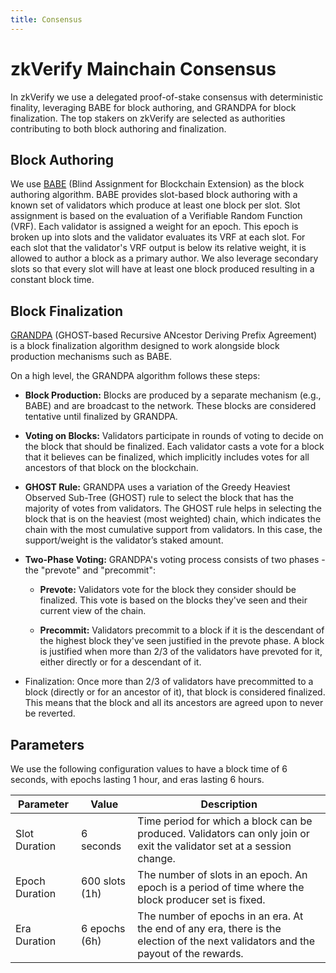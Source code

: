 ```yaml
---
title: Consensus
---
```


# zkVerify Mainchain Consensus

In zkVerify we use a delegated proof-of-stake consensus with deterministic finality, leveraging BABE for block authoring, and GRANDPA for block finalization.
The top stakers on zkVerify are selected as authorities contributing to both block authoring and finalization.

## Block Authoring
We use [BABE](https://docs.substrate.io/reference/glossary/#blind-assignment-of-blockchain-extension-babe) (Blind Assignment for Blockchain Extension) as the block authoring algorithm. BABE provides slot-based block authoring with a known set of validators which produce at least one block per slot. Slot assignment is based on the evaluation of a Verifiable Random Function (VRF). Each validator is assigned a weight for an epoch. This epoch is broken up into slots and the validator evaluates its VRF at each slot. For each slot that the validator's VRF output is below its relative weight, it is allowed to author a block as a primary author. We also leverage secondary slots so that every slot will have at least one block produced resulting in a constant block time.

## Block Finalization
[GRANDPA](https://paritytech.github.io/polkadot-sdk/master/sc_consensus_grandpa/index.html) (GHOST-based Recursive ANcestor Deriving Prefix Agreement) is a block finalization algorithm designed to work alongside block production mechanisms such as BABE.

On a high level, the GRANDPA algorithm follows these steps:

 - **Block Production:** Blocks are produced by a separate mechanism (e.g., BABE) and are broadcast to the network. These blocks are considered tentative until finalized by GRANDPA.


- **Voting on Blocks:** Validators participate in rounds of voting to decide on the block that should be finalized. Each validator casts a vote for a block that it believes can be finalized, which implicitly includes votes for all ancestors of that block on the blockchain.


- **GHOST Rule:** GRANDPA uses a variation of the Greedy Heaviest Observed Sub-Tree (GHOST) rule to select the block that has the majority of votes from validators. The GHOST rule helps in selecting the block that is on the heaviest (most weighted) chain, which indicates the chain with the most cumulative support from validators. In this case, the support/weight is the validator’s staked amount.


- **Two-Phase Voting:** GRANDPA's voting process consists of two phases - the "prevote" and "precommit":

    * **Prevote:** Validators vote for the block they consider should be finalized. This vote is based on the blocks they've seen and their current view of the chain.

    * **Precommit:** Validators precommit to a block if it is the descendant of the highest block they've seen justified in the prevote phase. A block is justified when more than 2/3 of the validators have prevoted for it, either directly or for a descendant of it.


- Finalization: Once more than 2/3 of validators have precommitted to a block (directly or for an ancestor of it), that block is considered finalized. This means that the block and all its ancestors are agreed upon to never be reverted.

## Parameters
We use the following configuration values to have a block time of 6 seconds, with epochs lasting 1 hour, and eras lasting 6 hours.

| Parameter | Value | Description |
| --- | --- | --- |
| Slot Duration | 6 seconds | Time period for which a block can be produced. Validators can only join or exit the validator set at a session change. |
| Epoch Duration | 600 slots (1h) | The number of slots in an epoch. An epoch is a period of time where the block producer set is fixed. |
| Era Duration | 6 epochs (6h) | The number of epochs in an era. At the end of any era, there is the election of the next validators and the payout of the rewards. |
